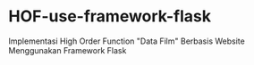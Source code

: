 # HOF-use-framework-flask
Implementasi High Order Function "Data Film" Berbasis Website Menggunakan Framework Flask
